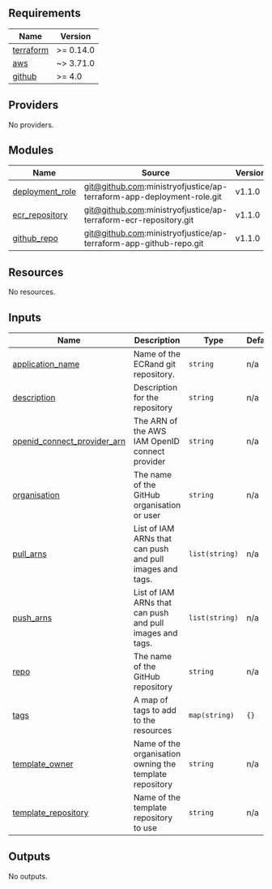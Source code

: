 
<!-- BEGIN_TF_DOCS -->
## Requirements

| Name | Version |
|------|---------|
| <a name="requirement_terraform"></a> [terraform](#requirement\_terraform) | >= 0.14.0 |
| <a name="requirement_aws"></a> [aws](#requirement\_aws) | ~> 3.71.0 |
| <a name="requirement_github"></a> [github](#requirement\_github) | >= 4.0 |

## Providers

No providers.

## Modules

| Name | Source | Version |
|------|--------|---------|
| <a name="module_deployment_role"></a> [deployment\_role](#module\_deployment\_role) | git@github.com:ministryofjustice/ap-terraform-app-deployment-role.git | v1.1.0 |
| <a name="module_ecr_repository"></a> [ecr\_repository](#module\_ecr\_repository) | git@github.com:ministryofjustice/ap-terraform-ecr-repository.git | v1.1.0 |
| <a name="module_github_repo"></a> [github\_repo](#module\_github\_repo) | git@github.com:ministryofjustice/ap-terraform-app-github-repo.git | v1.1.0 |

## Resources

No resources.

## Inputs

| Name | Description | Type | Default | Required |
|------|-------------|------|---------|:--------:|
| <a name="input_application_name"></a> [application\_name](#input\_application\_name) | Name of the ECRand git repository. | `string` | n/a | yes |
| <a name="input_description"></a> [description](#input\_description) | Description for the repository | `string` | n/a | yes |
| <a name="input_openid_connect_provider_arn"></a> [openid\_connect\_provider\_arn](#input\_openid\_connect\_provider\_arn) | The ARN of the AWS IAM OpenID connect provider | `string` | n/a | yes |
| <a name="input_organisation"></a> [organisation](#input\_organisation) | The name of the GitHub organisation or user | `string` | n/a | yes |
| <a name="input_pull_arns"></a> [pull\_arns](#input\_pull\_arns) | List of IAM ARNs that can push and pull images and tags. | `list(string)` | n/a | yes |
| <a name="input_push_arns"></a> [push\_arns](#input\_push\_arns) | List of IAM ARNs that can push and pull images and tags. | `list(string)` | n/a | yes |
| <a name="input_repo"></a> [repo](#input\_repo) | The name of the GitHub repository | `string` | n/a | yes |
| <a name="input_tags"></a> [tags](#input\_tags) | A map of tags to add to the resources | `map(string)` | `{}` | no |
| <a name="input_template_owner"></a> [template\_owner](#input\_template\_owner) | Name of the organisation owning the template repository | `string` | n/a | yes |
| <a name="input_template_repository"></a> [template\_repository](#input\_template\_repository) | Name of the template repository to use | `string` | n/a | yes |

## Outputs

No outputs.
<!-- END_TF_DOCS -->